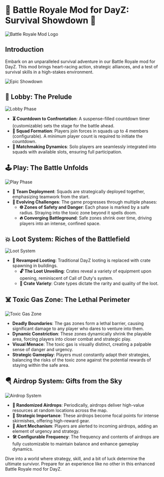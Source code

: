 # 🌟 Battle Royale Mod for DayZ: Survival Showdown 🌟

![Battle Royale Mod Logo](Assets/battle_royale_mod_logo.png)

## Introduction
Embark on an unparalleled survival adventure in our Battle Royale mod for DayZ. This mod brings heart-racing action, strategic alliances, and a test of survival skills in a high-stakes environment.

![Epic Showdown](Assets/wallpaper.png)

## 🏁 Lobby: The Prelude
![Lobby Phase](Assets/lobby_phase.png)
- **⏳ Countdown to Confrontation**: A suspense-filled countdown timer (customizable) sets the stage for the battle ahead.
- **👥 Squad Formation**: Players join forces in squads up to 4 members (configurable). A minimum player count is required to initiate the countdown.
- **🔀 Matchmaking Dynamics**: Solo players are seamlessly integrated into squads with available slots, ensuring full participation.

## 🕹️ Play: The Battle Unfolds
![Play Phase](Assets/play_phase.png)
- **📍 Team Deployment**: Squads are strategically deployed together, emphasizing teamwork from the start.
- **🚀 Evolving Challenges**: The game progresses through multiple phases:
  - **🌐 Zones of Safety and Danger**: Each phase is marked by a safe radius. Straying into the toxic zone beyond it spells doom.
  - **🔥 Converging Battleground**: Safe zones shrink over time, driving players into an intense, confined space.

## 💥 Loot System: Riches of the Battlefield
![Loot System](Assets/loot_system.png)
- **🎁 Revamped Looting**: Traditional DayZ looting is replaced with crate spawning in buildings.
  - **🔓 The Loot Unveiling**: Crates reveal a variety of equipment upon opening, reminiscent of Call of Duty's system.
  - **🌈 Crate Variety**: Crate types dictate the rarity and quality of the loot.

## ☠️ Toxic Gas Zone: The Lethal Perimeter
![Toxic Gas Zone](Assets/toxic_gas_zone.png)
- **Deadly Boundaries**: The gas zones form a lethal barrier, causing significant damage to any player who dares to venture into them.
- **Dynamic Constriction**: These zones dynamically shrink the playable area, forcing players into closer combat and strategic play.
- **Visual Menace**: The toxic gas is visually distinct, creating a palpable sense of danger and urgency.
- **Strategic Gameplay**: Players must constantly adapt their strategies, balancing the risks of the toxic zone against the potential rewards of staying within the safe area.

## 🪂 Airdrop System: Gifts from the Sky
![Airdrop System](Assets/airdrop_system.png)
- **🌠 Randomized Airdrops**: Periodically, airdrops deliver high-value resources at random locations across the map.
- **📍 Strategic Importance**: These airdrops become focal points for intense skirmishes, offering high-reward gear.
- **🔔 Alert Mechanism**: Players are alerted to incoming airdrops, adding an element of urgency and strategy.
- **🛠️ Configurable Frequency**: The frequency and contents of airdrops are fully customizable to maintain balance and enhance gameplay dynamics.

Dive into a world where strategy, skill, and a bit of luck determine the ultimate survivor. Prepare for an experience like no other in this enhanced Battle Royale mod for DayZ.
